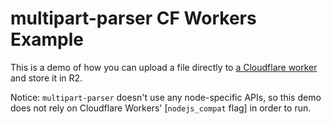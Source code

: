 # multipart-parser CF Workers Example

This is a demo of how you can upload a file directly to [a Cloudflare worker](https://developers.cloudflare.com/workers/) and store it in R2.

Notice: `multipart-parser` doesn't use any node-specific APIs, so this demo does not rely on Cloudflare Workers' [`nodejs_compat` flag] in order to run.

